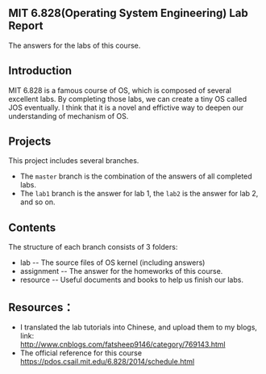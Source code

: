 MIT 6.828(Operating System Engineering) Lab Report 
---
  The answers for the labs of this course. 

Introduction
---
  MIT 6.828 is a famous course of OS, which is composed of several excellent labs. By completing those labs, we can create a tiny OS called JOS eventually. I think that it is a novel and effictive way to deepen our understanding of mechanism of OS.

Projects
---
  This project includes several branches. <br>
  * The `master` branch is the combination of the answers of all completed labs.
  * The `lab1` branch is the answer for lab 1, the `lab2` is the answer for lab 2, and so on.
  
Contents
---
  The structure of each branch consists of 3 folders: <br>
  * lab -- The source files of OS kernel (including answers)
  * assignment -- The answer for the homeworks of this course.
  * resource -- Useful documents and books to help us finish our labs.
  
Resources：
---
  * I translated the lab tutorials into Chinese, and upload them to my blogs, link: <br>
    http://www.cnblogs.com/fatsheep9146/category/769143.html
  * The official reference for this course  
    https://pdos.csail.mit.edu/6.828/2014/schedule.html

    
